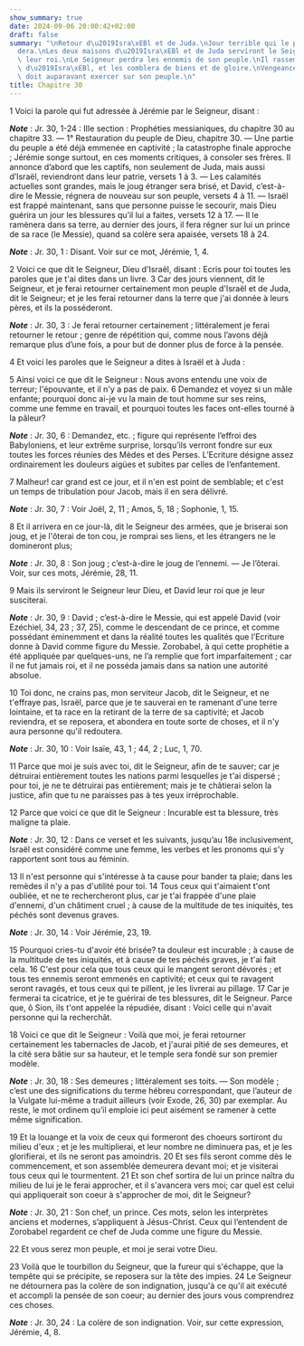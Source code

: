 ```yaml
---
show_summary: true
date: 2024-09-06 20:00:42+02:00
draft: false
summary: "\nRetour d\u2019Isra\xEBl et de Juda.\nJour terrible qui le pr\xE9c\xE8\
  dera.\nLes deux maisons d\u2019Isra\xEBl et de Juda serviront le Seigneur et David\
  \ leur roi.\nLe Seigneur perdra les ennemis de son peuple.\nIl rassemblera les enfants\
  \ d\u2019Isra\xEBl, et les comblera de biens et de gloire.\nVengeance qu\u2019il\
  \ doit auparavant exercer sur son peuple.\n"
title: Chapitre 30
---
```





1 Voici la parole qui fut adressée à Jérémie par le Seigneur, disant :

***Note*** :  Jr. 30, 1-24 : IIIe section : Prophéties messianiques, du chapitre 30 au chapitre 33. ― 1° Restauration du peuple de Dieu, chapitre 30. ― Une partie du peuple a été déjà emmenée en captivité ; la catastrophe finale approche ; Jérémie songe surtout, en ces moments critiques, à consoler ses frères. Il annonce d’abord que les captifs, non seulement de Juda, mais aussi d’Israël, reviendront dans leur patrie, versets 1 à 3. ― Les calamités actuelles sont grandes, mais le joug étranger sera brisé, et David, c’est-à-dire le Messie, régnera de nouveau sur son peuple, versets 4 à 11. ― Israël est frappé maintenant, sans que personne puisse le secourir, mais Dieu guérira un jour les blessures qu’il lui a faites, versets 12 à 17. ― Il le ramènera dans sa terre, au dernier des jours, il fera régner sur lui un prince de sa race (le Messie), quand sa colère sera apaisée, versets 18 à 24.

***Note*** :  Jr. 30, 1 : Disant. Voir sur ce mot, Jérémie, 1, 4.

2 Voici ce que dit le Seigneur, Dieu d'Israël, disant : Ecris pour toi toutes les paroles que je t'ai dites dans un livre. 3 Car des jours viennent, dit le Seigneur, et je ferai retourner certainement mon peuple d'Israël et de Juda, dit le Seigneur; et je les ferai retourner dans la terre que j'ai donnée à leurs pères, et ils la posséderont.

***Note*** :  Jr. 30, 3 : Je ferai retourner certainement ; littéralement je ferai retourner le retour ; genre de répétition qui, comme nous l’avons déjà remarque plus d’une fois, a pour but de donner plus de force à la pensée.


4 Et voici les paroles que le Seigneur a dites à Israël et à Juda :


5 Ainsi voici ce que dit le Seigneur : Nous avons entendu une voix de terreur; l'épouvante, et il n'y a pas de paix. 6 Demandez et voyez si un mâle enfante; pourquoi donc ai-je vu la main de tout homme sur ses reins, comme une femme en travail, et pourquoi toutes les faces ont-elles tourné à la pâleur?

***Note*** :  Jr. 30, 6 : Demandez, etc. ; figure qui représente l’effroi des Babyloniens, et leur extrême surprise, lorsqu’ils verront fondre sur eux toutes les forces réunies des Mèdes et des Perses. L’Ecriture désigne assez ordinairement les douleurs aigües et subites par celles de l’enfantement.


7 Malheur! car grand est ce jour, et il n'en est point de semblable; et c'est un temps de tribulation pour Jacob, mais il en sera délivré.

***Note*** :  Jr. 30, 7 : Voir Joël, 2, 11 ; Amos, 5, 18 ; Sophonie, 1, 15.


8 Et il arrivera en ce jour-là, dit le Seigneur des armées, que je briserai son joug, et je l'ôterai de ton cou, je romprai ses liens, et les étrangers ne le domineront plus;

***Note*** :  Jr. 30, 8 : Son joug ; c’est-à-dire le joug de l’ennemi. ― Je l’ôterai. Voir, sur ces mots, Jérémie, 28, 11.

9 Mais ils serviront le Seigneur leur Dieu, et David leur roi que je leur susciterai.

***Note*** :  Jr. 30, 9 : David ; c’est-à-dire le Messie, qui est appelé David (voir Ezéchiel, 34, 23 ; 37, 25), comme le descendant de ce prince, et comme possédant éminemment et dans la réalité toutes les qualités que l’Ecriture donne à David comme figure du Messie. Zorobabel, à qui cette prophétie a été appliquée par quelques-uns, ne l’a remplie que fort imparfaitement ; car il ne fut jamais roi, et il ne posséda jamais dans sa nation une autorité absolue.


10 Toi donc, ne crains pas, mon serviteur Jacob, dit le Seigneur, et ne t'effraye pas, Israël, parce que je te sauverai en te ramenant d'une terre lointaine, et ta race en la retirant de la terre de sa captivité; et Jacob reviendra, et se reposera, et abondera en toute sorte de choses, et il n'y aura personne qu'il redoutera.

***Note*** :  Jr. 30, 10 : Voir Isaïe, 43, 1 ; 44, 2 ; Luc, 1, 70.

11 Parce que moi je suis avec toi, dit le Seigneur, afin de te sauver; car je détruirai entièrement toutes les nations parmi lesquelles je t'ai dispersé ; pour toi, je ne te détruirai pas entièrement; mais je te châtierai selon la justice, afin que tu ne paraisses pas à tes yeux irréprochable.


12 Parce que voici ce que dit le Seigneur : Incurable est ta blessure, très maligne ta plaie.

***Note*** :  Jr. 30, 12 : Dans ce verset et les suivants, jusqu’au 18e inclusivement, Israël est considéré comme une femme, les verbes et les pronoms qui s’y rapportent sont tous au féminin.

13 Il n'est personne qui s'intéresse à ta cause pour bander ta plaie; dans les remèdes il n'y a pas d'utilité pour toi. 14 Tous ceux qui t'aimaient t'ont oubliée, et ne te rechercheront plus, car je t'ai frappée d'une plaie d'ennemi, d'un châtiment cruel ; à cause de la multitude de tes iniquités, tes péchés sont devenus graves.

***Note*** :  Jr. 30, 14 : Voir Jérémie, 23, 19.


15 Pourquoi cries-tu d'avoir été brisée? ta douleur est incurable ; à cause de la multitude de tes iniquités, et à cause de tes péchés graves, je t'ai fait cela. 16 C'est pour cela que tous ceux qui le mangent seront dévorés ; et tous tes ennemis seront emmenés en captivité; et ceux qui te ravagent seront ravagés, et tous ceux qui te pillent, je les livrerai au pillage. 17 Car je fermerai ta cicatrice, et je te guérirai de tes blessures, dit le Seigneur. Parce que, ô Sion, ils t'ont appelée la répudiée, disant : Voici celle qui n'avait personne qui la recherchât.


18 Voici ce que dit le Seigneur : Voilà que moi, je ferai retourner certainement les tabernacles de Jacob, et j'aurai pitié de ses demeures, et la cité sera bâtie sur sa hauteur, et le temple sera fondé sur son premier modèle.

***Note*** :  Jr. 30, 18 : Ses demeures ; littéralement ses toits. ― Son modèle ; c’est une des significations du terme hébreu correspondant, que l’auteur de la Vulgate lui-même a traduit ailleurs (voir Exode, 26, 30) par exemplar. Au reste, le mot ordinem qu’il emploie ici peut aisément se ramener à cette même signification.

19 Et la louange et la voix de ceux qui formeront des choeurs sortiront du milieu d'eux ; et je les multiplierai, et leur nombre ne diminuera pas, et je les glorifierai, et ils ne seront pas amoindris. 20 Et ses fils seront comme dès le commencement, et son assemblée demeurera devant moi; et je visiterai tous ceux qui le tourmentent. 21 Et son chef sortira de lui un prince naîtra du milieu de lui je le ferai approcher, et il s'avancera vers moi; car quel est celui qui appliquerait son coeur à s'approcher de moi, dit le Seigneur?

***Note*** :  Jr. 30, 21 : Son chef, un prince. Ces mots, selon les interprètes anciens et modernes, s’appliquent à Jésus-Christ. Ceux qui l’entendent de Zorobabel regardent ce chef de Juda comme une figure du Messie.

22 Et vous serez mon peuple, et moi je serai votre Dieu.


23 Voilà que le tourbillon du Seigneur, que la fureur qui s'échappe, que la tempête qui se précipite, se reposera sur la tête des impies. 24 Le Seigneur ne détournera pas la colère de son indignation, jusqu'à ce qu'il ait exécuté et accompli la pensée de son coeur; au dernier des jours vous comprendrez ces choses.

***Note*** :  Jr. 30, 24 : La colère de son indignation. Voir, sur cette expression, Jérémie, 4, 8.

